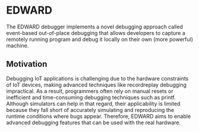 # EDWARD

The EDWARD debugger implements a novel debugging approach called event-based out-of-place debugging that allows developers to capture a remotely running program and debug it locally on their own (more powerful) machine.

<citation class="citation" cff="EDWARD.cff" />

## Motivation


Debugging IoT applications is challenging due to the hardware constraints of IoT devices, making advanced techniques like recordreplay debugging impractical.
As a result, programmers often rely on manual resets or inefficient and time-consuming debugging techniques such as printf.
Although simulators can help in that regard, their applicability is limited because they fall short of accurately simulating and reproducing the runtime conditions where bugs appear.
Therefore, EDWARD aims to enable advanced debugging features that can be used with the real hardware.

